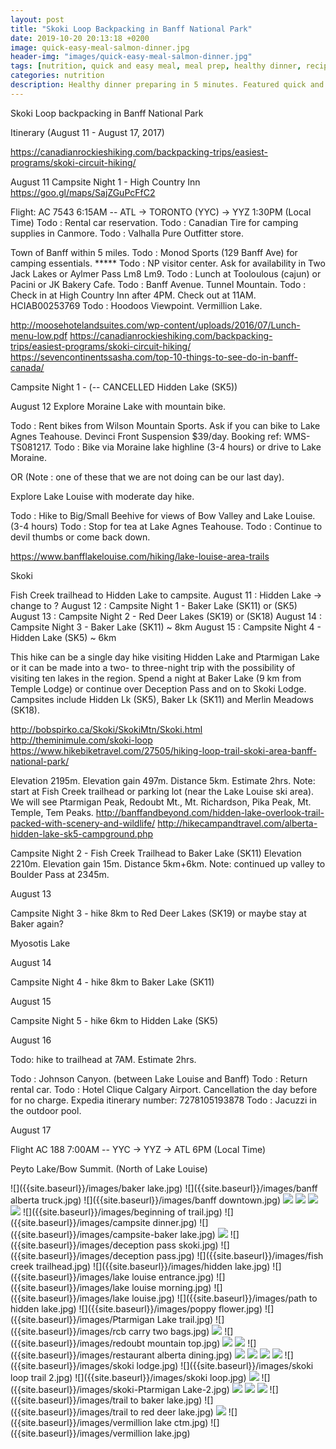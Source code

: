 ```yaml
---
layout: post
title: "Skoki Loop Backpacking in Banff National Park"
date: 2019-10-20 20:13:18 +0200
image: quick-easy-meal-salmon-dinner.jpg
header-img: "images/quick-easy-meal-salmon-dinner.jpg"
tags: [nutrition, quick and easy meal, meal prep, healthy dinner, recipe, salmon]
categories: nutrition
description: Healthy dinner preparing in 5 minutes. Featured quick and easy salmon dinner
---
```


Skoki Loop backpacking in Banff National Park 

Itinerary (August 11 - August 17, 2017)

https://canadianrockieshiking.com/backpacking-trips/easiest-programs/skoki-circuit-hiking/

August 11 
Campsite Night 1 - High Country Inn
https://goo.gl/maps/SajZGuPcFfC2

Flight: AC 7543 6:15AM -- ATL → TORONTO (YYC) → YYZ 1:30PM (Local Time)
Todo : Rental car reservation.
Todo : Canadian Tire for camping supplies in Canmore.
Todo : Valhalla Pure Outfitter store.

Town of Banff within 5 miles.
Todo : Monod Sports (129 Banff Ave) for camping essentials. *****
Todo : NP visitor center. Ask for availability in Two Jack Lakes or Aylmer Pass Lm8 Lm9.
Todo : Lunch at Tooloulous (cajun) or Pacini or JK Bakery Cafe.
Todo : Banff Avenue. Tunnel Mountain.
Todo : Check in at High Country Inn after 4PM. Check out at 11AM. HCIAB00253769
Todo : Hoodoos Viewpoint. Vermillion Lake. 

http://moosehotelandsuites.com/wp-content/uploads/2016/07/Lunch-menu-low.pdf
https://canadianrockieshiking.com/backpacking-trips/easiest-programs/skoki-circuit-hiking/
https://sevencontinentssasha.com/top-10-things-to-see-do-in-banff-canada/


Campsite Night 1 - (-- CANCELLED Hidden Lake (SK5)) 


August 12
Explore Moraine Lake with mountain bike.

Todo : Rent bikes from Wilson Mountain Sports. Ask if you can bike to Lake Agnes Teahouse. 
           Devinci Front Suspension $39/day. Booking ref: WMS-TS081217.
Todo : Bike via Moraine lake highline (3-4 hours) or drive to Lake Moraine.

OR (Note : one of these that we are not doing can be our last day).

Explore Lake Louise with moderate day hike.

Todo : Hike to Big/Small Beehive for views of Bow Valley and Lake Louise. (3-4 hours)
Todo : Stop for tea at Lake Agnes Teahouse.
Todo : Continue to devil thumbs or come back down.




https://www.banfflakelouise.com/hiking/lake-louise-area-trails

Skoki



Fish Creek trailhead to Hidden Lake to campsite.
August 11 : Hidden Lake → change to ? 
August 12 : Campsite Night 1 - Baker Lake (SK11) or (SK5)
August 13 : Campsite Night 2 - Red Deer Lakes (SK19) or  (SK18)
August 14 : Campsite Night 3 - Baker Lake (SK11) ~ 8km
August 15 : Campsite Night 4 - Hidden Lake (SK5) ~ 6km

This hike can be a single day hike visiting Hidden Lake and Ptarmigan Lake or it can be made into a two- to three-night trip with the possibility of visiting ten lakes in the region. Spend a night at Baker Lake (9 km from Temple Lodge) or continue over Deception Pass and on to Skoki Lodge. Campsites include Hidden Lk (SK5), Baker Lk (SK11) and Merlin Meadows (SK18).

http://bobspirko.ca/Skoki/SkokiMtn/Skoki.html
http://theminimule.com/skoki-loop
https://www.hikebiketravel.com/27505/hiking-loop-trail-skoki-area-banff-national-park/



Elevation 2195m. 
Elevation gain 497m. 
Distance 5km.
Estimate 2hrs.
Note: start at Fish Creek trailhead or parking lot (near the Lake Louise ski area). We will see Ptarmigan Peak, Redoubt Mt., Mt. Richardson, Pika Peak, Mt. Temple, Tem Peaks. 
http://banffandbeyond.com/hidden-lake-overlook-trail-packed-with-scenery-and-wildlife/
http://hikecampandtravel.com/alberta-hidden-lake-sk5-campground.php

Campsite Night 2 - Fish Creek Trailhead to Baker Lake (SK11)
Elevation 2210m.
Elevation gain 15m.
Distance 5km+6km.
Note: continued up valley to Boulder Pass at 2345m. 

August 13

Campsite Night 3 - hike 8km to Red Deer Lakes (SK19) or maybe stay at Baker again?

Myosotis Lake

August 14

Campsite Night 4 - hike 8km to Baker Lake (SK11)

August 15

Campsite Night 5 - hike 6km to Hidden Lake (SK5)

August 16

Todo: hike to trailhead at 7AM. 
Estimate 2hrs.

Todo : Johnson Canyon. (between Lake Louise and Banff)
Todo : Return rental car.
Todo : Hotel Clique Calgary Airport. Cancellation the day before for no charge.
Expedia itinerary number:  7278105193878
Todo : Jacuzzi in the outdoor pool.

August 17


Flight AC 188 7:00AM -- YYC → YYZ → ATL 6PM (Local Time)




Peyto Lake/Bow Summit. (North of Lake Louise)

![]({{site.baseurl}}/images/baker lake.jpg)
![]({{site.baseurl}}/images/banff alberta truck.jpg)
![]({{site.baseurl}}/images/banff downtown.jpg)
![]({{site.baseurl}}/images/banff-downtown-1.jpg)
![]({{site.baseurl}}/images/banff-downtown-2.jpg)
![]({{site.baseurl}}/images/banff-national-park-wildflower.jpg)
![]({{site.baseurl}}/images/banff-vermillion-lake.jpg)
![]({{site.baseurl}}/images/beginning of trail.jpg)
![]({{site.baseurl}}/images/campsite dinner.jpg)
![]({{site.baseurl}}/images/campsite-baker lake.jpg)
![]({{site.baseurl}}/images/campsite-baker-lake-morning.jpg)
![]({{site.baseurl}}/images/deception pass skoki.jpg)
![]({{site.baseurl}}/images/deception pass.jpg)
![]({{site.baseurl}}/images/fish creek trailhead.jpg)
![]({{site.baseurl}}/images/hidden lake.jpg)
![]({{site.baseurl}}/images/lake louise entrance.jpg)
![]({{site.baseurl}}/images/lake louise morning.jpg)
![]({{site.baseurl}}/images/lake louise.jpg)
![]({{site.baseurl}}/images/path to hidden lake.jpg)
![]({{site.baseurl}}/images/poppy flower.jpg)
![]({{site.baseurl}}/images/Ptarmigan Lake trail.jpg)
![]({{site.baseurl}}/images/rcb carry two bags.jpg)
![]({{site.baseurl}}/images/red-deer-lake-trail.jpg)
![]({{site.baseurl}}/images/redoubt mountain top.jpg)
![]({{site.baseurl}}/images/redoubt-mountain-boulder-pass.jpg)
![]({{site.baseurl}}/images/redoubt-mountain.jpg)
![]({{site.baseurl}}/images/restaurant alberta dining.jpg)
![]({{site.baseurl}}/images/restaurant-alberta-1.jpg)
![]({{site.baseurl}}/images/restaurant-alberta-2.jpg)
![]({{site.baseurl}}/images/restaurant-alberta-3.jpg)
![]({{site.baseurl}}/images/restaurant-alberta-4.jpg)
![]({{site.baseurl}}/images/skoki lodge.jpg)
![]({{site.baseurl}}/images/skoki loop trail 2.jpg)
![]({{site.baseurl}}/images/skoki loop.jpg)
![]({{site.baseurl}}/images/skoki-baker-lake.jpg)
![]({{site.baseurl}}/images/skoki-Ptarmigan Lake-2.jpg)
![]({{site.baseurl}}/images/skoki-Ptarmigan-Lake.jpg)
![]({{site.baseurl}}/images/skoki-Ptarmigan-Peak.jpg)
![]({{site.baseurl}}/images/skoki-trail-1.jpg)
![]({{site.baseurl}}/images/trail to baker lake.jpg)
![]({{site.baseurl}}/images/trail to red deer lake.jpg)
![]({{site.baseurl}}/images/trail-wildflower.jpg)
![]({{site.baseurl}}/images/vermillion lake ctm.jpg)
![]({{site.baseurl}}/images/vermillion lake.jpg)
